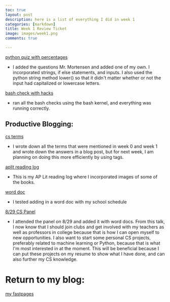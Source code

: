 ```yaml
---
toc: true
layout: post
description: here is a list of everything I did in week 1
categories: [markdown]
title: Week 1 Review Ticket
image: images/week1.png
comments: true

---
```

<a href="https://kayleehou.github.io/myproject/2022/08/26/quiz.html" rel="nofollow">python quiz with percentages</a>

- I added the questions Mr. Mortensen and added one of my own. I incorporated strings, if else statements, and inputs. I also used the python string method lower() so that it didn't matter whether or not the input had capitalized or lowercase letters. 

<a href="https://kayleehou.github.io/myproject/2022/08/28/bashcheck.html" rel="nofollow">bash check with hacks</a>

- ran all the bash checks using the bash kernel, and everything was running correctly. 

## Productive Blogging:
<a href="https://kayleehou.github.io/myproject/markdown/2022/08/28/csterms.html" rel="nofollow">cs terms</a>

- I wrote down all the terms that were mentioned in week 0 and week 1 and wrote down the answers in a blog post, but for next week, I am planning on doing this more efficiently by using tags. 

<a href="https://kayleehou.github.io/myproject/markdown/2022/08/26/APLit-post.html" rel="nofollow">aplit reading log</a>

- This is my AP Lit reading log where I incorporated images of some of the books. 

<a href="https://kayleehou.github.io/myproject/2022/08/28/school-schedule.html" rel="nofollow">word doc</a>

- I tested adding in a word doc with my school schedule 

<a href="https://kayleehou.github.io/myproject/2022/09/01/_29-CS-Panel.html" rel="nofollow">8/29 CS Panel</a>

- I attended the panel on 8/29 and added it with word docs. From this talk, I now know that I should join clubs and get involved with my teachers as well as professors in college because that is how I can open myself to new opportunities. I also want to start some personal CS projects, preferably related to machine learning or Python, because that is what I'm most interested in at the moment. This will be beneficial because I can put these projects on my resume to show what I have done, and can also further my CS knowledge.  

# Return to my blog: 
<a href="https://kayleehou.github.io/myproject/" rel="nofollow">my fastpages</a>





